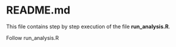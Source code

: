 # README.md
This file contains step by step execution of the file **run_analysis.R**.

Follow run_analysis.R
